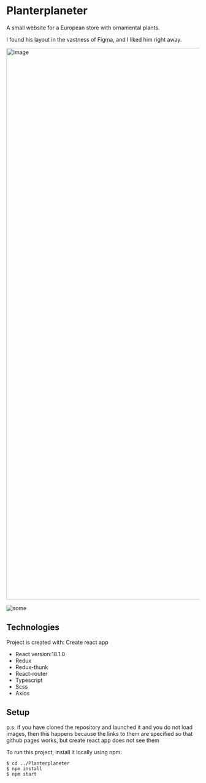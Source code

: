 # Planterplaneter

A small website for a European store with ornamental plants.
<p>I found his layout in the vastness of Figma, and I liked him right away.</p>
<img width="1440" alt="image" src="https://user-images.githubusercontent.com/92833239/172631829-91708094-9e69-423f-a4b2-37692ad092f7.png">




![some](https://media.giphy.com/media/kD3qpN0pnc58KsAQoE/giphy.gif)
## Technologies
Project is created with:
  Create react app
* React version:18.1.0
* Redux 
* Redux-thunk
* React-router
* Typescript
* Scss
* Axios

## Setup
p.s. if you have cloned the repository and launched it and you do not load images, then this happens because the links to them are specified so that github pages works, but create react app does not see them

To run this project, install it locally using npm:

```
$ cd ../Planterplaneter
$ npm install
$ npm start
```
